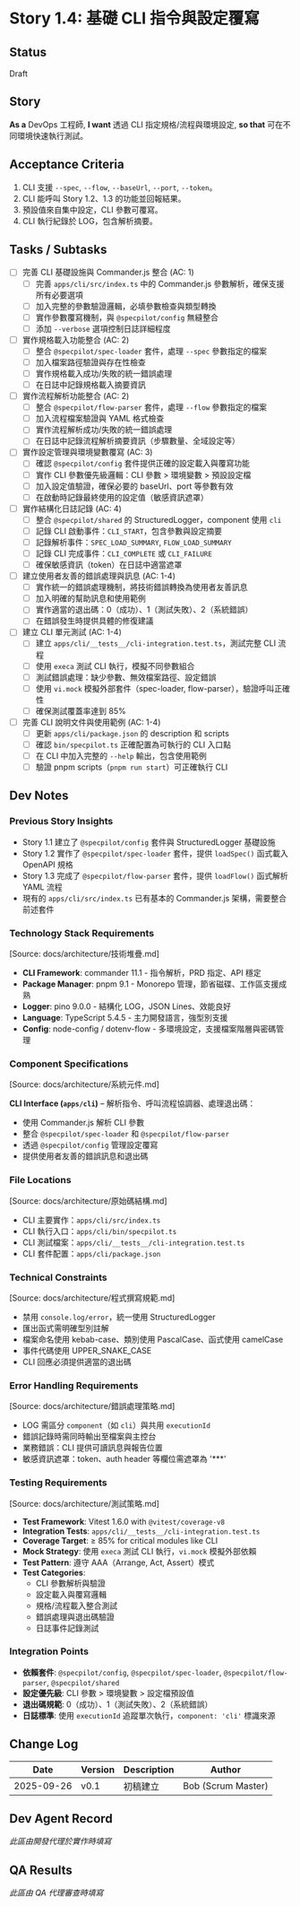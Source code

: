 # Story 1.4: 基礎 CLI 指令與設定覆寫

## Status

Draft

## Story

**As a** DevOps 工程師,
**I want** 透過 CLI 指定規格/流程與環境設定,
**so that** 可在不同環境快速執行測試。

## Acceptance Criteria

1. CLI 支援 `--spec`, `--flow`, `--baseUrl`, `--port`, `--token`。
2. CLI 能呼叫 Story 1.2、1.3 的功能並回報結果。
3. 預設值來自集中設定，CLI 參數可覆寫。
4. CLI 執行紀錄於 LOG，包含解析摘要。

## Tasks / Subtasks

- [ ] 完善 CLI 基礎設施與 Commander.js 整合 (AC: 1)
  - [ ] 完善 `apps/cli/src/index.ts` 中的 Commander.js 參數解析，確保支援所有必要選項
  - [ ] 加入完整的參數驗證邏輯，必填參數檢查與類型轉換
  - [ ] 實作參數覆寫機制，與 `@specpilot/config` 無縫整合
  - [ ] 添加 `--verbose` 選項控制日誌詳細程度

- [ ] 實作規格載入功能整合 (AC: 2)
  - [ ] 整合 `@specpilot/spec-loader` 套件，處理 `--spec` 參數指定的檔案
  - [ ] 加入檔案路徑驗證與存在性檢查
  - [ ] 實作規格載入成功/失敗的統一錯誤處理
  - [ ] 在日誌中記錄規格載入摘要資訊

- [ ] 實作流程解析功能整合 (AC: 2)
  - [ ] 整合 `@specpilot/flow-parser` 套件，處理 `--flow` 參數指定的檔案
  - [ ] 加入流程檔案驗證與 YAML 格式檢查
  - [ ] 實作流程解析成功/失敗的統一錯誤處理
  - [ ] 在日誌中記錄流程解析摘要資訊（步驟數量、全域設定等）

- [ ] 實作設定管理與環境變數覆寫 (AC: 3)
  - [ ] 確認 `@specpilot/config` 套件提供正確的設定載入與覆寫功能
  - [ ] 實作 CLI 參數優先級邏輯：CLI 參數 > 環境變數 > 預設設定檔
  - [ ] 加入設定值驗證，確保必要的 baseUrl、port 等參數有效
  - [ ] 在啟動時記錄最終使用的設定值（敏感資訊遮罩）

- [ ] 實作結構化日誌記錄 (AC: 4)
  - [ ] 整合 `@specpilot/shared` 的 StructuredLogger，component 使用 `cli`
  - [ ] 記錄 CLI 啟動事件：`CLI_START`，包含參數與設定摘要
  - [ ] 記錄解析事件：`SPEC_LOAD_SUMMARY`, `FLOW_LOAD_SUMMARY`
  - [ ] 記錄 CLI 完成事件：`CLI_COMPLETE` 或 `CLI_FAILURE`
  - [ ] 確保敏感資訊（token）在日誌中適當遮罩

- [ ] 建立使用者友善的錯誤處理與訊息 (AC: 1-4)
  - [ ] 實作統一的錯誤處理機制，將技術錯誤轉換為使用者友善訊息
  - [ ] 加入明確的幫助訊息和使用範例
  - [ ] 實作適當的退出碼：0（成功）、1（測試失敗）、2（系統錯誤）
  - [ ] 在錯誤發生時提供具體的修復建議

- [ ] 建立 CLI 單元測試 (AC: 1-4)
  - [ ] 建立 `apps/cli/__tests__/cli-integration.test.ts`，測試完整 CLI 流程
  - [ ] 使用 `execa` 測試 CLI 執行，模擬不同參數組合
  - [ ] 測試錯誤處理：缺少參數、無效檔案路徑、設定錯誤
  - [ ] 使用 `vi.mock` 模擬外部套件（spec-loader, flow-parser），驗證呼叫正確性
  - [ ] 確保測試覆蓋率達到 85%

- [ ] 完善 CLI 說明文件與使用範例 (AC: 1-4)
  - [ ] 更新 `apps/cli/package.json` 的 description 和 scripts
  - [ ] 確認 `bin/specpilot.ts` 正確配置為可執行的 CLI 入口點
  - [ ] 在 CLI 中加入完整的 `--help` 輸出，包含使用範例
  - [ ] 驗證 pnpm scripts（`pnpm run start`）可正確執行 CLI

## Dev Notes

### Previous Story Insights

- Story 1.1 建立了 `@specpilot/config` 套件與 StructuredLogger 基礎設施
- Story 1.2 實作了 `@specpilot/spec-loader` 套件，提供 `loadSpec()` 函式載入 OpenAPI 規格
- Story 1.3 完成了 `@specpilot/flow-parser` 套件，提供 `loadFlow()` 函式解析 YAML 流程
- 現有的 `apps/cli/src/index.ts` 已有基本的 Commander.js 架構，需要整合前述套件

### Technology Stack Requirements

[Source: docs/architecture/技術堆疊.md]

- **CLI Framework**: commander 11.1 - 指令解析，PRD 指定、API 穩定
- **Package Manager**: pnpm 9.1 - Monorepo 管理，節省磁碟、工作區支援成熟
- **Logger**: pino 9.0.0 - 結構化 LOG，JSON Lines、效能良好
- **Language**: TypeScript 5.4.5 - 主力開發語言，強型別支援
- **Config**: node-config / dotenv-flow - 多環境設定，支援檔案階層與密碼管理

### Component Specifications

[Source: docs/architecture/系統元件.md]

**CLI Interface (`apps/cli`)** – 解析指令、呼叫流程協調器、處理退出碼：
- 使用 Commander.js 解析 CLI 參數
- 整合 `@specpilot/spec-loader` 和 `@specpilot/flow-parser`
- 透過 `@specpilot/config` 管理設定覆寫
- 提供使用者友善的錯誤訊息和退出碼

### File Locations

[Source: docs/architecture/原始碼結構.md]

- CLI 主要實作：`apps/cli/src/index.ts`
- CLI 執行入口：`apps/cli/bin/specpilot.ts`
- CLI 測試檔案：`apps/cli/__tests__/cli-integration.test.ts`
- CLI 套件配置：`apps/cli/package.json`

### Technical Constraints

[Source: docs/architecture/程式撰寫規範.md]

- 禁用 `console.log/error`，統一使用 StructuredLogger
- 匯出函式需明確型別註解
- 檔案命名使用 kebab-case、類別使用 PascalCase、函式使用 camelCase
- 事件代碼使用 UPPER_SNAKE_CASE
- CLI 回應必須提供適當的退出碼

### Error Handling Requirements

[Source: docs/architecture/錯誤處理策略.md]

- LOG 需區分 `component`（如 `cli`）與共用 `executionId`
- 錯誤記錄時需同時輸出至檔案與主控台
- 業務錯誤：CLI 提供可讀訊息與報告位置
- 敏感資訊遮罩：token、auth header 等欄位需遮罩為 '***'

### Testing Requirements

[Source: docs/architecture/測試策略.md]

- **Test Framework**: Vitest 1.6.0 with `@vitest/coverage-v8`
- **Integration Tests**: `apps/cli/__tests__/cli-integration.test.ts`
- **Coverage Target**: ≥ 85% for critical modules like CLI
- **Mock Strategy**: 使用 `execa` 測試 CLI 執行，`vi.mock` 模擬外部依賴
- **Test Pattern**: 遵守 AAA（Arrange, Act, Assert）模式
- **Test Categories**:
  - CLI 參數解析與驗證
  - 設定載入與覆寫邏輯
  - 規格/流程載入整合測試
  - 錯誤處理與退出碼驗證
  - 日誌事件記錄測試

### Integration Points

- **依賴套件**: `@specpilot/config`, `@specpilot/spec-loader`, `@specpilot/flow-parser`, `@specpilot/shared`
- **設定優先級**: CLI 參數 > 環境變數 > 設定檔預設值
- **退出碼規範**: 0（成功）、1（測試失敗）、2（系統錯誤）
- **日誌標準**: 使用 `executionId` 追蹤單次執行，`component: 'cli'` 標識來源

## Change Log

| Date       | Version | Description | Author             |
| ---------- | ------- | ----------- | ------------------ |
| 2025-09-26 | v0.1    | 初稿建立    | Bob (Scrum Master) |

## Dev Agent Record

_此區由開發代理於實作時填寫_

## QA Results

_此區由 QA 代理審查時填寫_